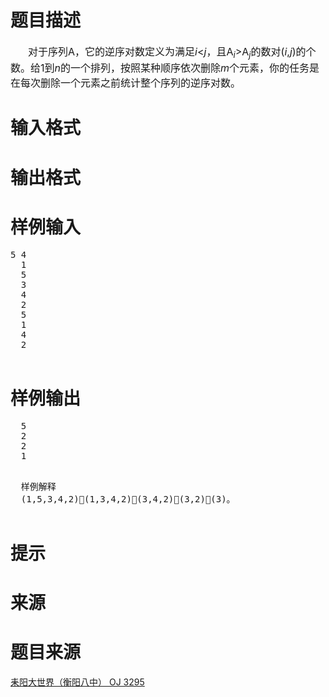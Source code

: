 

# 题目描述


<div class="content">
<div style="text-indent:21pt;">
<span style="font-size:medium;">对于序列A，它的逆序对数定义为满足<i>i</i>&lt;<i>j</i>，且A<i><sub>i</sub></i>&gt;A<i><sub>j</sub></i>的数对(<i>i</i>,<i>j</i>)的个数。给1到<i>n</i>的一个排列，按照某种顺序依次删除<i>m</i>个元素，你的任务是在每次删除一个元素之前统计整个序列的逆序对数。</span> 
</div>
</div>

# 输入格式


<div class="content">

# 输出格式


<div class="content">

# 样例输入


<pre>5 4
  1
  5
  3
  4
  2
  5
  1
  4
  2
  </pre>

# 样例输出


<pre>  5
  2
  2
  1</pre>
<pre>  
  样例解释
  (1,5,3,4,2)(1,3,4,2)(3,4,2)(3,2)(3)。
  </pre>

# 提示


<div class="content">

# 来源


<div class="content">

# 题目来源


<a href="http://www.lydsy.com/JudgeOnline/problem.php?id=3295">耒阳大世界（衡阳八中） OJ 3295</a>
